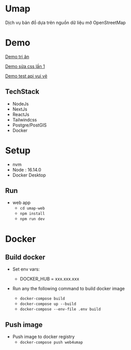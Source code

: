 # Umap
Dịch vụ bản đồ dựa trên nguồn dữ liệu mở OpenStreetMap
# Demo
[Demo tri ân](https://drive.google.com/file/d/1kblUcj2NSYARVizrT9QkvEhwkvPUKXnx/view?usp=drive_link)

[Demo sửa css lần 1](https://drive.google.com/file/d/1bBuVVzj4lEvbddVgb6WrbMl5ra6_LdW3/view?usp=drive_link)

[Demo test api vui vẻ](https://drive.google.com/file/d/1uFWvB8lY5P_8K86eaEQhOpTBB7cuZLp-/view?usp=drive_link)

## TechStack
- NodeJs 
- NextJs 
- ReactJs
- Tailwindcss
- Postgre/PostGIS
- Docker

# Setup
- nvm
- Node : 16.14.0
- Docker Desktop

## Run
- web app
    - `cd umap-web`
    - `npm install`
    - `npm run dev`

# Docker
## Build docker
- Set env vars:
    - DOCKER_HUB = xxx.xxx.xxx

- Run any the following command to build docker image    
    - `docker-compose build`
    - `docker-compose up --build`
    - `docker-compose --env-file .env build `

## Push image
- Push image to docker registry
    - `docker-compose push web4umap`




